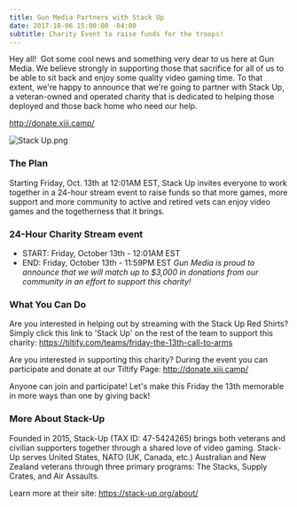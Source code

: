```yaml
---
title: Gun Media Partners with Stack Up
date: 2017-10-06 15:00:00 -04:00
subtitle: Charity Event to raise funds for the troops!
---
```


Hey all!  Got some cool news and something very dear to us here at Gun Media. We believe strongly in supporting those that sacrifice for all of us to be able to sit back and enjoy some quality video gaming time. To that extent, we're happy to announce that we're going to partner with Stack Up, a veteran-owned and operated charity that is dedicated to helping those deployed and those back home who need our help. 

http://donate.xiii.camp/

![Stack Up.png](/uploads/Stack%20Up.png)

### The Plan

Starting Friday, Oct. 13th at 12:01AM EST, Stack Up invites everyone to work together in a 24-hour stream event to raise funds so that more games, more support and more community to active and retired vets can enjoy video games and the togetherness that it brings. 

### 24-Hour Charity Stream event

* START: Friday, October 13th - 12:01AM EST
* END: Friday, October 13th - 11:59PM EST
*Gun Media is proud to announce that we will match up to $3,000 in donations from our community in an effort to support this charity!* 


### What You Can Do

Are you interested in helping out by streaming with the Stack Up Red Shirts? Simply click this link to 'Stack Up' on the rest of the team to support this charity: https://tiltify.com/teams/friday-the-13th-call-to-arms

Are you interested in supporting this charity? During the event you can participate and donate at our Tiltify Page: http://donate.xiii.camp/

Anyone can join and participate! Let's make this Friday the 13th memorable in more ways than one by giving back!


### More About Stack-Up

Founded in 2015, Stack-Up (TAX ID: 47-5424265) brings both veterans and civilian supporters together through a shared love of video gaming. Stack-Up serves United States, NATO (UK, Canada, etc.) Australian and New Zealand veterans through three primary programs: The Stacks, Supply Crates, and Air Assaults.

Learn more at their site: https://stack-up.org/about/